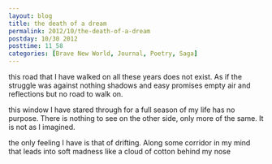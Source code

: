 ```yaml
---
layout: blog
title: the death of a dream 
permalink: 2012/10/the-death-of-a-dream
postday: 10/30 2012
posttime: 11_58
categories: [Brave New World, Journal, Poetry, Saga]
---
```


this road that I have walked on all these years
does not exist. As if
the struggle was against nothing
shadows and easy promises
empty air and reflections
but no road to walk on.

this window I have stared through
for a full season of my life
has no purpose. There is nothing to see
on the other side, only
more of the same. It is not 
as I imagined.

the only feeling I have
is that of drifting. Along
some corridor in my mind
that leads into soft madness
like a cloud of cotton
behind my nose
